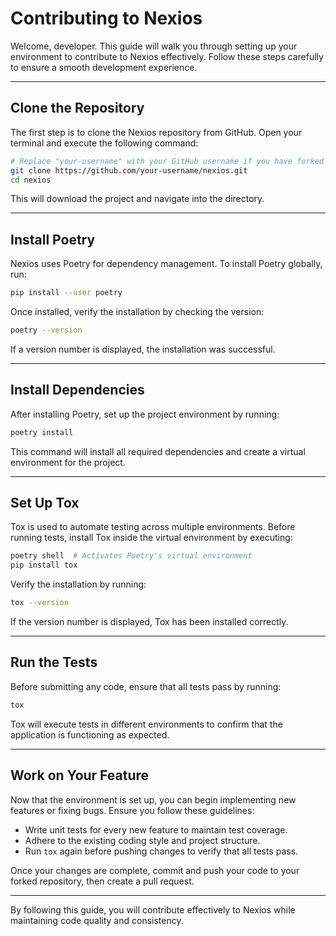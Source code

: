 # Contributing to Nexios

Welcome, developer. This guide will walk you through setting up your environment to contribute to Nexios effectively. Follow these steps carefully to ensure a smooth development experience.

---

## Clone the Repository

The first step is to clone the Nexios repository from GitHub. Open your terminal and execute the following command:

```sh
# Replace "your-username" with your GitHub username if you have forked the repository
git clone https://github.com/your-username/nexios.git
cd nexios
```

This will download the project and navigate into the directory.

---

## Install Poetry

Nexios uses Poetry for dependency management. To install Poetry globally, run:

```sh
pip install --user poetry
```

Once installed, verify the installation by checking the version:

```sh
poetry --version
```

If a version number is displayed, the installation was successful.

---

## Install Dependencies

After installing Poetry, set up the project environment by running:

```sh
poetry install
```

This command will install all required dependencies and create a virtual environment for the project.

---

## Set Up Tox

Tox is used to automate testing across multiple environments. Before running tests, install Tox inside the virtual environment by executing:

```sh
poetry shell  # Activates Poetry's virtual environment
pip install tox
```

Verify the installation by running:

```sh
tox --version
```

If the version number is displayed, Tox has been installed correctly.

---

## Run the Tests

Before submitting any code, ensure that all tests pass by running:

```sh
tox
```

Tox will execute tests in different environments to confirm that the application is functioning as expected.

---

## Work on Your Feature

Now that the environment is set up, you can begin implementing new features or fixing bugs. Ensure you follow these guidelines:

- Write unit tests for every new feature to maintain test coverage.
- Adhere to the existing coding style and project structure.
- Run `tox` again before pushing changes to verify that all tests pass.

Once your changes are complete, commit and push your code to your forked repository, then create a pull request.

---

By following this guide, you will contribute effectively to Nexios while maintaining code quality and consistency.

